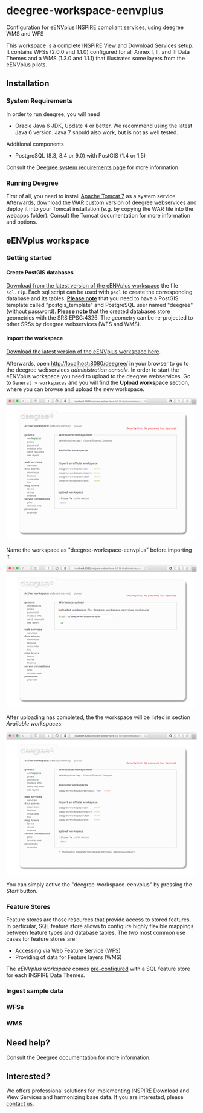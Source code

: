 # deegree-workspace-eenvplus
Configuration for eENVplus INSPIRE compliant services, using deegree WMS and WFS

This workspace is a complete INSPIRE View and Download Services setup. It contains WFSs (2.0.0 and 1.1.0) configured for all Annex I, II, and III Data Themes and a WMS (1.3.0 and 1.1.1) that illustrates some layers from the eENVplus pilots.

## Installation

### System Requirements

In order to run deegree, you will need

- Oracle Java 6 JDK, Update 4 or better. We recommend using the latest Java 6 version. Java 7 should also work, but is not as well tested.

Additional components

- PostgreSQL (8.3, 8.4 or 9.0) with PostGIS (1.4 or 1.5)

Consult the [Deegree system requirements page](http://download.deegree.org/documentation/3.3.15/html/installation.html#system-requirements) for more information.

### Running Deegree

First of all, you need to install [Apache Tomcat 7](http://tomcat.apache.org/) as a system service. Afterwards, download the [WAR](https://github.com/eENVplus/deegree3/releases/download/deegree-3.3.15-fixed/deegree-webservices-3.3.15-fixed.war) custom version of deegree webservices and deploy it into your Tomcat installation (e.g. by copying the WAR file into the webapps folder). Consult the Tomcat documentation for more information and options.

## eENVplus workspace

### Getting started

#### Create PostGIS databases

[Download from the latest version of the eENVplus workspace](https://github.com/eENVplus/deegree-workspace-eenvplus/releases) the file `sql.zip`. Each sql script can be used with `psql` to create the corresponding database and its tables.
**<u>Please note</u>** that you need to have a PostGIS template called "postgis_template" and PostgreSQL user named "deegree" (without password).
**<u>Please note</u>** that the created databases store geometries with the SRS EPSG:4326. The geometry can be re-projected to other SRSs by deegree webservices (WFS and WMS).

####  Import the workspace

[Download the latest version of the eENVplus workspace here](https://github.com/eENVplus/deegree-workspace-eenvplus/releases). 

Afterwards, open [http://localhost:8080/deegree/](http://localhost:8080/deegree/) in your browser to go to the deegree webservices *administration console*.
In order to start the eENVplus workspace you need to upload to the deegree webservices. Go to `General > workspaces` and you will find the **Upload workspace** section, where you can browse and upload the new workspace.

![Deegree workspaces section](https://raw.githubusercontent.com/eENVplus/deegree-workspace-eenvplus/screenshots/console_workspaces.png "Workspaces Section")

Name the workspace as "deegree-workspace-eenvplus" before importing it.

![Deegree upload workspace](https://raw.githubusercontent.com/eENVplus/deegree-workspace-eenvplus/screenshots/console_upload.png "Upload Workspace")

After uploading has completed, the the workspace will be listed in section *Available workspaces*:

![Deegree new workspace available](https://raw.githubusercontent.com/eENVplus/deegree-workspace-eenvplus/screenshots/console_workspace_available.png "New Workspace Available")

You can simply active the "deegree-workspace-eenvplus" by pressing the *Start* button.

### Feature Stores

Feature stores are those resources that provide access to stored features. In particular, SQL feature store allows to configure highly flexible mappings between feature types and database tables.
The two most common use cases for feature stores are:

- Accessing via Web Feature Service (WFS)
- Providing of data for Feature layers (WMS)

The *eENVplus workspace* comes <u>pre-configured</u> with a SQL feature store for each INSPIRE Data Themes.

### Ingest sample data

### WFSs

### WMS

## Need help?

Consult the [Deegree documentation](http://download.deegree.org/documentation/3.3.15/html/index.html) for more information.

## Interested?

We offers professional solutions for implementing INSPIRE Download and View Services and harmonizing base data. 
If you are interested, please [contact us](mailto:umberto.di.staso@graphitech.it).

